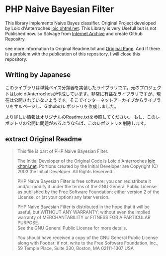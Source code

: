PHP Naive Bayesian Filter
============================================================
This library implements Naive Bayes classifier. Original Project developed by Loic d'Anterroches [loic xhtml.net]. This Library is very Usefull but is not Published now. so Salvage from [Internet Archive] and create Github Repositry.

see more information to Original Readme.txt and [Original Page].
And If there is a problem with the publication of this repository, I will close this repository.


[loic xhtml.net]:   <http://www.xhtml.net/php/PHPNaiveBayesianFilter>
[Internet Archive]: <https://archive.org/>
[Original Page]: <https://web.archive.org/web/20111211215027/http://www.xhtml.net/php/PHPNaiveBayesianFilter>

Writing by Japanese
------------------------------------------------------------
このライブラリは単純ベイズ分類器を実装したライブラリです。元のプロジェクトはLoic d'Anterrochesが作成しています。非常に有益なライブラリですが、現在は公開されていないようです。そこでインターネットアーカイブからライブラリをサルベージし、Githubのレポジトリを作成しました。

より詳しい情報はオリジナルのReadme.txtを参照してください。
もし、このレポジトリの公開に問題があるようならば、このレポジトリを削除します。

extract Original Readme
------------------------------------------------------------
> This file is part of PHP Naive Bayesian Filter.
> 
> The Initial Developer of the Original Code is
> Loic d'Anterroches [loic xhtml.net].
> Portions created by the Initial Developer are Copyright (C) 2003
> the Initial Developer. All Rights Reserved.
> 
> PHP Naive Bayesian Filter is free software; you can redistribute it 
> and/or modify it under the terms of the GNU General Public License as 
> published by the Free Software Foundation; either version 2 of 
> the License, or (at your option) any later version.
> 
> PHP Naive Bayesian Filter is distributed in the hope that it will 
> be useful, but WITHOUT ANY WARRANTY; without even the implied
> warranty of MERCHANTABILITY or FITNESS FOR A PARTICULAR PURPOSE.  
> See the GNU General Public License for more details.
> 
> You should have received a copy of the GNU General Public License
> along with Foobar; if not, write to the Free Software
> Foundation, Inc., 59 Temple Place, Suite 330, Boston, MA  02111-1307  USA